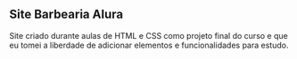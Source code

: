 ## Site Barbearia Alura

Site criado durante aulas de HTML e CSS como projeto final do curso e que eu tomei a liberdade de adicionar elementos e funcionalidades para estudo.